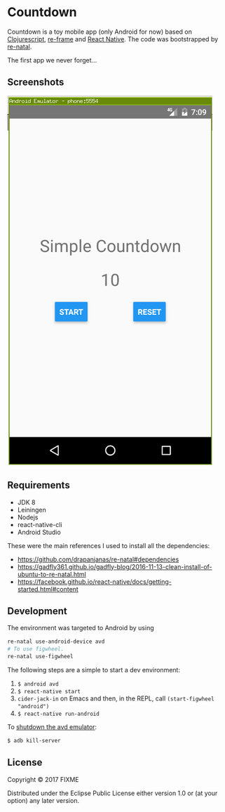 # Countdown

Countdown is a toy mobile app (only Android for now) based
on
[Clojurescript](https://clojurescript.org/),
[re-frame](https://github.com/Day8/re-frame)
and [React Native](https://facebook.github.io/react-native/). The code was
bootstrapped by [re-natal](https://github.com/drapanjanas/re-natal).

The first app we never forget...

## Screenshots

![Android](https://raw.githubusercontent.com/boechat107/countdown-cljs/master/_screenshots/android.png)

## Requirements

* JDK 8
* Leiningen
* Nodejs
* react-native-cli
* Android Studio

These were the main references I used to install all the dependencies:

* https://github.com/drapanjanas/re-natal#dependencies
* https://gadfly361.github.io/gadfly-blog/2016-11-13-clean-install-of-ubuntu-to-re-natal.html
* https://facebook.github.io/react-native/docs/getting-started.html#content

## Development

The environment was targeted to Android by using

```sh
re-natal use-android-device avd
# To use figwheel.
re-natal use-figwheel
```

The following steps are a simple to start a dev environment:

1. `$ android avd`
2. `$ react-native start`
3. `cider-jack-in` on Emacs and then, in the REPL, call
    `(start-figwheel "android")`
4. `$ react-native run-android`

To [shutdown the avd emulator](http://stackoverflow.com/a/20155436/747872):

```sh
$ adb kill-server
```

## License

Copyright © 2017 FIXME

Distributed under the Eclipse Public License either version 1.0 or (at
your option) any later version.
